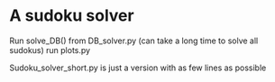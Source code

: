 # A sudoku solver
Run solve\_DB() from DB\_solver.py (can take a long time to solve all sudokus)
run plots.py

Sudoku\_solver\_short.py is just a version with as few lines as possible
